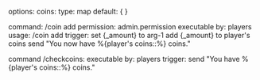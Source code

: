 options:
  coins:
    type: map
    default: { }

command: /coin add <number>
    permission: admin.permission
    executable by: players
    usage: /coin add <number>
    trigger:
        set {_amount} to arg-1
        add {_amount} to player's coins
        send "You now have %{player's coins::%} coins."

command /checkcoins:
    executable by: players
    trigger:
        send "You have %{player's coins::%} coins."
        
